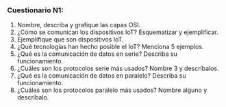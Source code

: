 ### Cuestionario N1:

1. Nombre, describa y grafique las capas OSI.
2. ¿Cómo se comunican los dispositivos IoT? Esquematizar y ejemplificar.
3. Ejemplifique que son dispositivos IoT.
4. ¿Qué tecnologías han hecho posible el IoT? Menciona 5 ejemplos.
5. ¿Qué es la comunicación de datos en serie? Describa su funcionamiento.
6. ¿Cuáles son los protocolos serie más usados? Nombre 3 y descríbalos.
7. ¿Qué es la comunicación de datos en paralelo? Describa su funcionamiento.
8. ¿Cuáles son los protocolos paralelo más usados? Nombre alguno y descríbalo.